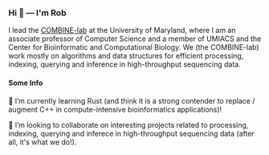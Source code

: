 ### Hi 👋 — I'm Rob 

  I lead the [COMBINE-lab](https://github.com/COMBINE-lab) at the University of Maryland, where I am an associate professor of Computer Science and a member of UMIACS and the Center for Bioinformatic and Computational Biology.  We (the COMBINE-lab) work mostly on algorithms and data structures for efficient processing, indexing, querying and inference in high-throughput sequencing data.  

#### Some Info

🌱 I’m currently learning Rust (and think it is a strong contender to replace / augment C++ in compute-intensive bioinformatics applications)!

👯 I’m looking to collaborate on interesting projects related to processing, indexing, querying and inferece in high-throughput sequencing data (after all, it's what we do!).

<!--
**rob-p/rob-p** is a ✨ _special_ ✨ repository because its `README.md` (this file) appears on your GitHub profile.

Here are some ideas to get you started:

- 🔭 I’m currently working on ...
- 🌱 I’m currently learning ...
- 👯 I’m looking to collaborate on ...
- 🤔 I’m looking for help with ...
- 💬 Ask me about ...
- 📫 How to reach me: ...
- 😄 Pronouns: ...
- ⚡ Fun fact: ...
-->
